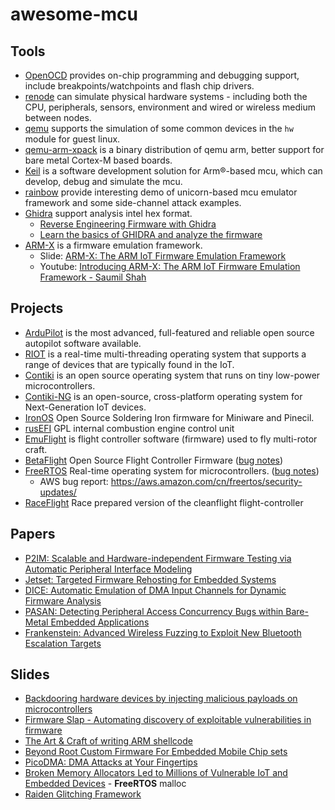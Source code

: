 # awesome-mcu

## Tools

- [OpenOCD](https://openocd.org/)  provides on-chip programming and debugging support, include breakpoints/watchpoints and flash chip drivers.
- [renode](https://renode.io/) can simulate physical hardware systems - including both the CPU, peripherals, sensors, environment and wired or wireless medium between nodes.
- [qemu](https://github.com/qemu/qemu) supports the simulation of some common devices in the `hw` module for guest linux.
- [qemu-arm-xpack](https://github.com/xpack-dev-tools/qemu-arm-xpack)  is a binary distribution of qemu arm, better support for bare metal Cortex-M based boards.
- [Keil](https://www2.keil.com/mdk5) is a software development solution for Arm®-based mcu, which can develop, debug and simulate the mcu.
- [rainbow](https://github.com/Ledger-Donjon/rainbow) provide interesting demo of unicorn-based mcu emulator framework and some side-channel attack examples.
- [Ghidra](https://github.com/NationalSecurityAgency/ghidra) support analysis intel hex format.
  - [Reverse Engineering Firmware with Ghidra](https://www.youtube.com/watch?v=4urMITJKQQs)
  - [Learn the basics of GHIDRA and analyze the firmware](https://www.cutawaysecurity.com/learning-ghidra-basics-analyzing-firmware/)
- [ARM-X](https://github.com/therealsaumil/armx) is a firmware emulation framework.
  - Slide: [ARM-X: The ARM IoT Firmware Emulation Framework](https://cyberweek.ae/materials/2019/D4%20TRACK%201%20-%20Introducing%20ARM-X%20%E2%80%93%20The%20ARM%20IoT%20Firmware%20Emulation%20Framework%20-%20Saumil%20Shah.pdf)
  - Youtube: [Introducing ARM-X: The ARM IoT Firmware Emulation Framework - Saumil Shah](https://www.youtube.com/watch?v=NVl6uJiEaoI)

## Projects

- [ArduPilot](https://github.com/ArduPilot/ardupilot) is the most advanced, full-featured and reliable open source autopilot software available.
- [RIOT](https://github.com/RIOT-OS/RIOT)  is a real-time multi-threading operating system that supports a range of devices that are typically found in the IoT.
- [Contiki](https://github.com/contiki-os/contiki)  is an open source operating system that runs on tiny low-power microcontrollers.
- [Contiki-NG](https://github.com/contiki-ng/contiki-ng)  is an open-source, cross-platform operating system for Next-Generation IoT devices.
- [IronOS](https://github.com/Ralim/IronOS)  Open Source Soldering Iron firmware for Miniware and Pinecil.
- [rusEFI](https://github.com/rusefi/rusefi) GPL internal combustion engine control unit
- [EmuFlight](https://github.com/emuflight/EmuFlight) is flight controller software (firmware) used to fly multi-rotor craft.
- [BetaFlight](https://github.com/betaflight/betaflight) Open Source Flight Controller Firmware ([bug notes](doc/betaflight/bug.md))
- [FreeRTOS](https://github.com/FreeRTOS/FreeRTOS-Kernel) Real-time operating system for microcontrollers. ([bug notes](doc/freertos/bug.md))
  - AWS bug report: https://aws.amazon.com/cn/freertos/security-updates/
- [RaceFlight](https://github.com/rs2k/raceflight)  Race prepared version of the cleanflight flight-controller

## Papers

- [P2IM: Scalable and Hardware-independent Firmware Testing via Automatic Peripheral Interface Modeling](https://www.usenix.org/conference/usenixsecurity20/presentation/feng)
- [Jetset: Targeted Firmware Rehosting for Embedded Systems](https://www.usenix.org/system/files/sec21fall-johnson.pdf)
- [DICE: Automatic Emulation of DMA Input Channels for Dynamic Firmware Analysis](https://arxiv.org/pdf/2007.01502.pdf)
- [PASAN: Detecting Peripheral Access Concurrency Bugs within Bare-Metal Embedded Applications](https://www.usenix.org/conference/usenixsecurity21/presentation/kim)
- [Frankenstein: Advanced Wireless Fuzzing to Exploit New Bluetooth Escalation Targets](https://www.usenix.org/conference/usenixsecurity20/presentation/ruge)

## Slides

- [Backdooring hardware devices by injecting malicious payloads on microcontrollers](https://media.defcon.org/DEF%20CON%2027/DEF%20CON%2027%20presentations/DEFCON-27-Sheila-A-Berta-Backdooring-hardware-devices-by-injecting-malicious-payloads-on-Microcontrollers.pdf)
- [Firmware Slap - Automating discovery of exploitable vulnerabilities in firmware](https://media.defcon.org/DEF%20CON%2027/DEF%20CON%2027%20presentations/DEFCON-27-Christopher-Roberts-Firmware-Slap.pdf)
- [The Art & Craft of writing ARM shellcode](https://cyberweek.ae/materials/2020/D1T3%20-%20Writing%20Bare-Metal%20ARM%20Shellcode.pdf)
- [Beyond Root Custom Firmware For Embedded Mobile Chip sets](https://media.defcon.org/DEF%20CON%2028/DEF%20CON%20Safe%20Mode%20presentations/DEF%20CON%20Safe%20Mode%20-%20Christopher%20Wade%20-%20Beyond%20Root%20Custom%20Firmware%20For%20Embedded%20Mobile%20Chipsets.pdf)
- [PicoDMA: DMA Attacks at Your Fingertips](http://i.blackhat.com/USA-19/Wednesday/us-19-Sandin-PicoDMA-DMA-Attacks-At-Your-Fingertips.pdf)
- [Broken Memory Allocators Led to Millions of Vulnerable IoT and Embedded Devices](http://i.blackhat.com/USA21/Wednesday-Handouts/us-21-Error-Badalloc-Broken-Memory-Allocators-Led-To-Millions-Of-Vulnerable-Iot-And-Embedded-Devices.pdf) - **FreeRTOS** malloc
- [Raiden Glitching Framework](http://i.blackhat.com/asia-20/Friday/asia-20-Wypych-Raiden-Glitching-Framework.pdf)


